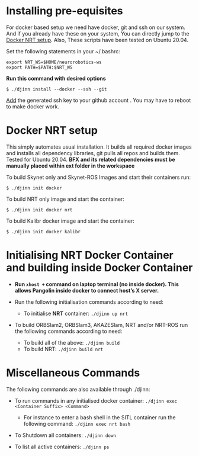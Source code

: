 # Installing pre-equisites

For docker based setup we need have docker, git and ssh on our system. And if you already have these on your system, You can directly jump to the [Docker NRT setup](#docker-nrt-setup). Also, These scripts have been tested on Ubuntu 20.04.

Set the following statements in your ~/.bashrc:
```
export NRT_WS=$HOME/neurorobotics-ws
export PATH=$PATH:$NRT_WS
```

**Run this command with desired options**

```
$ ./djinn install --docker --ssh --git
```
[Add](https://docs.github.com/en/authentication/connecting-to-github-with-ssh/adding-a-new-ssh-key-to-your-github-account) the generated ssh key to your github account . You may have to reboot to make docker work.


# Docker NRT setup

This simply automates usual installation. It builds all required docker images and installs all dependency libraries, git
pulls all repos and builds them. Tested for Ubuntu 20.04. **BFX and its related dependencies must be manually placed within ext folder in the workspace**

To build Skynet only and Skynet-ROS Images and start their containers run:
```
$ ./djinn init docker
```

To build NRT only image and start the container:
```
$ ./djinn init docker nrt
```

To build Kalibr docker image and start the container:
```
$ ./djinn init docker kalibr
```

# Initialising NRT Docker Container and building inside Docker Container

- **Run `xhost +` command on laptop terminal (no inside docker). This allows Pangolin inside docker to connect host’s X server.**

- Run the following initialisation commands according to need:
    - To initialise **NRT** container: `./djinn up nrt`

- To build ORBSlam2, ORBSlam3, AKAZESlam, NRT and/or NRT-ROS run the following commands according to need:
    - To build all of the above: `./djinn build`
    - To build NRT: `./djinn build nrt`

# Miscellaneous Commands

The following commands are also available through ./djinn:

- To run commands in any initialised docker container: `./djinn exec <Container Suffix> <Command>`
    - For instance to enter a bash shell in the SITL container run the following command: `./djinn exec nrt bash`

- To Shutdown all containers: `./djinn down`

- To list all active containers: `./djinn ps`

